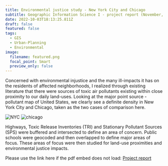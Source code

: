 ```yaml
---
title: Environmental justice study - New York City and Chicago
subtitle: Geographic Information Science I - project report (November, 2014)
date: 2022-10-03T18:13:25.811Z
draft: false
featured: false
tags:
  - GIS
  - Urban-Planning
  - Environmental
image:
  filename: featured.png
  focal_point: Smart
  preview_only: false
---
```

Concerned with environmental injustice and the many ill-impacts it has on the residents of affected neighborhoods, I realized through existing literature that there were sources of toxic air pollutants existing within close proximity to our daily land-uses. Looking at the major point source - pollutant map of United States, we clearly see a definite density in New York City and Chicago, taken as the two cases of comparison here.

![NYC](../../GIS_I.png)
![chicago](../../chicago.PNG)

Highways, Toxic Release Inventories (TRI) and Stationary Pollutant Sources (SPS) were buffered and intersected to define an area of concern. Public schools were geocoded and then overlapped to define major areas of focus.
These areas of focus were then studied for land-use proximities and environmental justice impacts.

<object data="../../GIS_Report_smaller.pdf" width="100%" height="1200" type='application/pdf'></object>

Please use the link here if the pdf embed does not load:
[P﻿roject report](https://drive.google.com/file/d/13ZEroVJSC_GL-yMoGZv622RLAaL1YSrY/view?usp=sharing)


